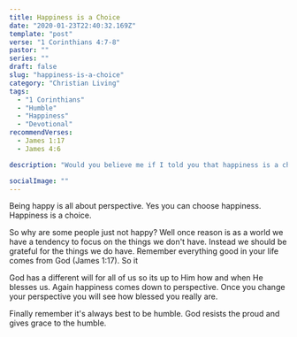 ```yaml
---
title: Happiness is a Choice
date: "2020-01-23T22:40:32.169Z"
template: "post"
verse: "1 Corinthians 4:7-8"
pastor: ""
series: ""
draft: false
slug: "happiness-is-a-choice"
category: "Christian Living"
tags:
  - "1 Corinthians"
  - "Humble"
  - "Happiness"
  - "Devotional"
recommendVerses: 
  - James 1:17
  - James 4:6

description: "Would you believe me if I told you that happiness is a choice? I strongly believe this is true and here is why"

socialImage: ""
---
```


Being happy is all about perspective. Yes you can choose happiness. Happiness is a choice.

So why are some people just not happy? Well once reason is as a world we have a tendency to focus on the things we don't have. Instead we should be grateful for the things we do have. Remember everything good in your life comes from God (James 1:17). So it

God has a different will for all of us so its up to Him how and when He blesses us. Again happiness comes down to perspective. Once you change your perspective you will see how blessed you really are. 

Finally remember it's always best to be humble. God resists the proud and gives grace to the humble.                           
